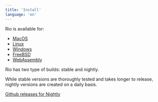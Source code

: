 ```yaml
---
title: 'Install'
language: 'en'
---
```


Rio is available for:

- [MacOS](/docs/0.0.x/install/macos)
- [Linux](/docs/0.0.x/install/linux)
- [Windows](/docs/0.0.x/install/windows)
- [FreeBSD](/docs/0.0.x/install/freebsd)
- [WebAssembly](/docs/0.0.x/install/webassembly)

Rio has two type of builds: stable and nightly.

While stable versions are thoroughly tested and takes longer to release, nightly versions are created on a daily basis.

[Github releases for Nightly](https://github.com/raphamorim/rio/releases/tag/nightly)
